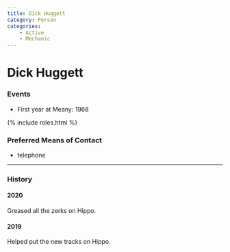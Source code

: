 ```yaml
---
title: Dick Huggett
category: Person
categories:
    - Active
    - Mechanic
---
```

# Dick Huggett
### Events
- First year at Meany: 1968

{% include roles.html %}

### Preferred Means of Contact
- telephone

---
### History

#### 2020

Greased all the zerks on Hippo.

#### 2019

Helped put the new tracks on Hippo.